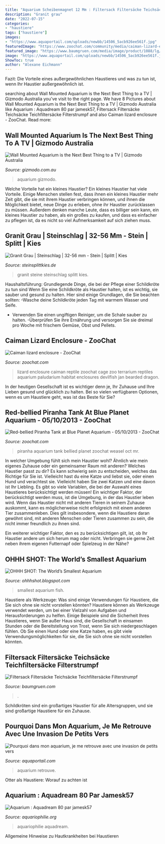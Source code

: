 ```yaml
---
title: "Aquarium Scheibenmagnet 12 Mm : Filtersack Filtersäcke Teichsäcke Teichfiltersäcke Filterstrumpf"
description: "Granit grau"
date: "2022-07-15"
categories:
- "haustiere"
tags: ["haustiere"]
images:
- "https://www.aquaportail.com/uploads/newbb/14506_5acb926ee561f.jpg"
featuredImage: "https://www.zoochat.com/community/media/caiman-lizard-enclosure.174331/full?d=1326318055"
featured_image: "https://www.baumgruen.com/media/image/product/1088/lg/filtersack-filtersaecke-teichsaecke-teichfiltersaecke-filterstrumpf-netzbeutel-filtertaschen-filtermedienbeutel-filter-aquarium~3.jpg"
image: "https://www.aquaportail.com/uploads/newbb/14506_5acb926ee561f.jpg"
ShowToc: true
author: "Alexane Eichmann"
---
```



Fazit: Die Vorteile eines außergewöhnlichen Haustieres und was zu tun ist, wenn Ihr Haustier außergewöhnlich ist.

	

		
searching about Wall Mounted Aquarium is the Next Best Thing to a TV | Gizmodo Australia you've visit to the right page. We have 8 Pictures about Wall Mounted Aquarium is the Next Best Thing to a TV | Gizmodo Australia like Aquarium : Aquadream 80 par jamesk57, Filtersack Filtersäcke Teichsäcke Teichfiltersäcke Filterstrumpf and also Caiman lizard enclosure - ZooChat. Read more:
		
    
## Wall Mounted Aquarium Is The Next Best Thing To A TV | Gizmodo Australia

<img loading=lazy src="https://cache.gizmodo.com/assets/images/4/2007/09/wallmountedfishtank.jpg" onerror="this.onerror=null;this.src='https://tse4.mm.bing.net/th?id=OIP.PFoA9nemVY6cupzkv2n0DQHaDO&amp;pid=15.1';" alt="Wall Mounted Aquarium is the Next Best Thing to a TV | Gizmodo Australia">

_Source: gizmodo.com.au_

>aquarium gizmodo. 

	

Welche Vorteile hat ein kleines Haustier?
Ein kleines Haustier hat viele Vorteile. Einige Menschen stellen fest, dass ihnen ein kleines Haustier mehr Zeit gibt, die sie mit ihrem Haustier verbringen können, und ihnen die Möglichkeit bietet, neue Dinge zu erleben, ohne ihr Haustier zurücklassen zu müssen. Außerdem denken manche Leute, dass es billiger sein kann, ein kleines Haustier zu haben, als ein großes zu kaufen, und dass es einfacher zu pflegen ist, da es nicht so viel Aufmerksamkeit auf sich ziehen muss.

    
## Granit Grau | Steinschlag | 32-56 Mm - Stein | Splitt | Kies

<img loading=lazy src="https://cdn.shopify.com/s/files/1/0088/3448/2276/products/granit-grau-steinschlag-32-56-mm-stein-splitt-kies-free-shipping_715_217_1200x1200.jpg?v=1570943612" onerror="this.onerror=null;this.src='https://tse3.mm.bing.net/th?id=OIP.MLnynywFBGSxB39VGLy7cgHaHa&amp;pid=15.1';" alt="Granit Grau | Steinschlag | 32-56 mm - Stein | Splitt | Kies">

_Source: steinsplittkies.de_

>granit steine steinschlag splitt kies. 

	

Haushaltsführung: Grundlegende Dinge, die bei der Pflege einer Schildkröte zu tun sind
Wenn Sie eine Schildkröte als Haustier halten, ist es wichtig, sie sauber und gesund zu halten. Hier sind einige Grundlagen, die Sie beachten sollten:
-Wasche deine Schildkröte jeden Tag mit warmem Wasser und Seife.
- Verwenden Sie einen ungiftigen Reiniger, um die Schale sauber zu halten.
-Überprüfen Sie ihre Ernährung und versorgen Sie sie dreimal pro Woche mit frischem Gemüse, Obst und Pellets.

    
## Caiman Lizard Enclosure - ZooChat

<img loading=lazy src="https://www.zoochat.com/community/media/caiman-lizard-enclosure.174331/full?d=1326318055" onerror="this.onerror=null;this.src='https://tse4.mm.bing.net/th?id=OIP.WJSuMNeamgSQS9kvliwihAHaFj&amp;pid=15.1';" alt="Caiman lizard enclosure - ZooChat">

_Source: zoochat.com_

>lizard enclosure caiman reptile zoochat cage zoo terrarium reptiles aquarium paludarium habitat enclosures devilfish jan bearded dragon. 

	

In der heutigen Gesellschaft ist es wichtiger denn je, Ihr Zuhause und Ihre Lieben gesund und glücklich zu halten. Bei so vielen verfügbaren Optionen, wenn es um Haustiere geht, was ist das Beste für Sie?

    
## Red-bellied Piranha Tank At Blue Planet Aquarium - 05/10/2013 - ZooChat

<img loading=lazy src="https://www.zoochat.com/community/media/red-bellied-piranha-tank-at-blue-planet-aquarium-05-10-2013.237420/full?d=1381062572" onerror="this.onerror=null;this.src='https://tse3.mm.bing.net/th?id=OIP.9w7ZkTOUXumOKmp0NF7ncQHaFj&amp;pid=15.1';" alt="Red-bellied Piranha Tank at Blue Planet Aquarium - 05/10/2013 - ZooChat">

_Source: zoochat.com_

>piranha aquarium tank bellied planet zoochat weasel oct mr. 

	

In welcher Umgebung fühlt sich mein Haustier wohl? Ähnlich wie mein eigenes Zuhause oder ein gemeinsamer Raum mit anderen?
Welches Haustier passt zu dir? Es kann schwierig sein zu entscheiden, welches das Richtige für Sie ist. Vielleicht hast du eine Katze und liebst sie, oder einen Hund und verachtest sie. Vielleicht haben Sie zwei Katzen und eine davon ist Ihr Liebling. Es gibt so viele Variablen, die bei der Auswahl eines Haustieres berücksichtigt werden müssen!
Ein wichtiger Faktor, der berücksichtigt werden muss, ist die Umgebung, in der das Haustier leben wird. Wenn das Haustier nicht mit anderen Tieren in seinem Zuhause auskommt, kann es möglicherweise nicht erfolgreich mit einem anderen Tier zusammenleben. Dies gilt insbesondere, wenn die Haustiere daran gewöhnt sind, mit anderen Menschen oder Tieren zusammen zu sein, die nicht immer freundlich zu ihnen sind.

Ein weiterer wichtiger Faktor, den es zu berücksichtigen gilt, ist, ob Ihr Haustier andere um sich herum mag oder nicht. Verbringen sie gerne Zeit neben ihrem eigenen Futternapf oder Spielzeug in der Nähe?

    
## OHHH SHOT: The World’s Smallest Aquarium

<img loading=lazy src="http://www.epidemicfun.com/wp-content/uploads/2011/02/worlds_smallest_aquarium04.jpeg" onerror="this.onerror=null;this.src='https://tse1.mm.bing.net/th?id=OIP.rKcftmZhuMhoD_eWML7xJwHaE7&amp;pid=15.1';" alt="OHHH SHOT: The World’s Smallest Aquarium">

_Source: ohhhshot.blogspot.com_

>smallest aquarium fish. 

	

Haustiere als Werkzeuge: Was sind einige Verwendungen für Haustiere, die Sie sich ohne sie nicht vorstellen könnten?
Haustiere können als Werkzeuge verwendet werden, um bei einer Vielzahl von Aufgaben und Herausforderungen zu helfen. Einige Beispiele sind die Sicherheit Ihres Haustieres, wenn Sie außer Haus sind, die Gesellschaft in einsamen Stunden oder die Bereitstellung von Trost, wenn Sie sich niedergeschlagen fühlen. Ob Sie einen Hund oder eine Katze haben, es gibt viele Verwendungsmöglichkeiten für sie, die Sie sich ohne sie nicht vorstellen könnten.

    
## Filtersack Filtersäcke Teichsäcke Teichfiltersäcke Filterstrumpf

<img loading=lazy src="https://www.baumgruen.com/media/image/product/1088/lg/filtersack-filtersaecke-teichsaecke-teichfiltersaecke-filterstrumpf-netzbeutel-filtertaschen-filtermedienbeutel-filter-aquarium~3.jpg" onerror="this.onerror=null;this.src='https://tse4.mm.bing.net/th?id=OIP.IJWQnnGK8Tr2cl1_pGUsUgD6D6&amp;pid=15.1';" alt="Filtersack Filtersäcke Teichsäcke Teichfiltersäcke Filterstrumpf">

_Source: baumgruen.com_

>. 

	

Schildkröten sind ein großartiges Haustier für alle Altersgruppen, und sie sind großartige Haustiere für ein Zuhause.

    
## Pourquoi Dans Mon Aquarium, Je Me Retrouve Avec Une Invasion De Petits Vers

<img loading=lazy src="https://www.aquaportail.com/uploads/newbb/14506_5acb926ee561f.jpg" onerror="this.onerror=null;this.src='https://tse4.mm.bing.net/th?id=OIP.0A_h0oNcZk4eprI9lyCpvwHaFj&amp;pid=15.1';" alt="Pourquoi dans mon aquarium, je me retrouve avec une invasion de petits vers">

_Source: aquaportail.com_

>aquarium retrouve. 

	

Otter als Haustiere: Worauf zu achten ist

    
## Aquarium : Aquadream 80 Par Jamesk57

<img loading=lazy src="https://www.aquariophilie.org/aquarium/images/aq253ph1.jpg" onerror="this.onerror=null;this.src='https://tse2.mm.bing.net/th?id=OIP.VCzsuEzfJ0R7rKcmQZUASAHaFj&amp;pid=15.1';" alt="Aquarium : Aquadream 80 par jamesk57">

_Source: aquariophilie.org_

>aquariophilie aquadream. 

	

Allgemeine Hinweise zu Hautkrankheiten bei Haustieren

